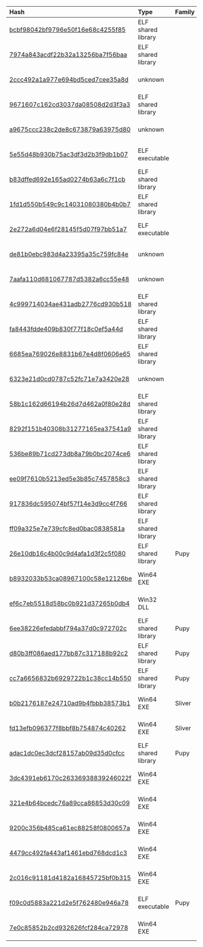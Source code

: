 |Hash|Type|Family|First_Seen|Name|
|:--|:--|:--|:--|:--|
|[bcbf98042bf9796e50f16e68c4255f85](https://www.virustotal.com/gui/file/bcbf98042bf9796e50f16e68c4255f85)|ELF shared library||2023-11-22 13:33:49|smartmond|
|[7974a843acdf22b32a13256ba7f56baa](https://www.virustotal.com/gui/file/7974a843acdf22b32a13256ba7f56baa)|ELF shared library||2023-11-22 10:51:40|systemd-inputd|
|[2ccc492a1a977e694bd5ced7cee35a8d](https://www.virustotal.com/gui/file/2ccc492a1a977e694bd5ced7cee35a8d)|unknown||2023-11-14 14:53:00|containerd|
|[9671607c162cd3037da08508d2d3f3a3](https://www.virustotal.com/gui/file/9671607c162cd3037da08508d2d3f3a3)|ELF shared library||2023-11-14 10:58:17|container|
|[a9675ccc238c2de8c673879a63975d80](https://www.virustotal.com/gui/file/a9675ccc238c2de8c673879a63975d80)|unknown||2023-11-09 13:40:09|pcie.cache|
|[5e55d48b930b75ac3df3d2b3f9db1b07](https://www.virustotal.com/gui/file/5e55d48b930b75ac3df3d2b3f9db1b07)|ELF executable||2023-11-07 12:40:19| |
|[b83dffed692e165ad0274b63a6c7f1cb](https://www.virustotal.com/gui/file/b83dffed692e165ad0274b63a6c7f1cb)|ELF shared library||2023-10-13 11:50:19|dcrond|
|[1fd1d550b549c9c14031080380b4b0b7](https://www.virustotal.com/gui/file/1fd1d550b549c9c14031080380b4b0b7)|ELF shared library||2023-10-09 07:46:14|infected|
|[2e272a6d04e6f28145f5d07f97bb51a7](https://www.virustotal.com/gui/file/2e272a6d04e6f28145f5d07f97bb51a7)|ELF executable||2023-10-02 17:42:40|epel-modular-update.solvx|
|[de81b0ebc983d4a23395a35c759fc84e](https://www.virustotal.com/gui/file/de81b0ebc983d4a23395a35c759fc84e)|unknown||2023-09-25 11:51:16|pcie.cache|
|[7aafa110d681067787d5382a6cc55e48](https://www.virustotal.com/gui/file/7aafa110d681067787d5382a6cc55e48)|unknown||2023-09-25 11:40:24|pcie.cache|
|[4c999714034ae431adb2776cd930b518](https://www.virustotal.com/gui/file/4c999714034ae431adb2776cd930b518)|ELF shared library||2023-09-19 06:19:37|atd|
|[fa8443fdde409b830f77f18c0ef5a44d](https://www.virustotal.com/gui/file/fa8443fdde409b830f77f18c0ef5a44d)|ELF shared library||2023-09-19 06:18:33|atd|
|[6685ea769026e8831b67e4d8f0606e65](https://www.virustotal.com/gui/file/6685ea769026e8831b67e4d8f0606e65)|ELF shared library||2023-09-12 12:18:04|.lib7.so|
|[6323e21d0cd0787c52fc71e7a3420e28](https://www.virustotal.com/gui/file/6323e21d0cd0787c52fc71e7a3420e28)|unknown||2023-09-12 12:16:01|.mem_cache|
|[58b1c162d66194b26d7d462a0f80e28d](https://www.virustotal.com/gui/file/58b1c162d66194b26d7d462a0f80e28d)|ELF shared library||2023-09-12 01:47:24|_bareos.cfg|
|[8292f151b40308b31277165ea37541a9](https://www.virustotal.com/gui/file/8292f151b40308b31277165ea37541a9)|ELF shared library||2023-09-12 01:11:39|_lib7.so|
|[536be89b71cd273db8a79b0bc2074ce6](https://www.virustotal.com/gui/file/536be89b71cd273db8a79b0bc2074ce6)|ELF shared library||2023-08-23 16:51:38|irqballanced|
|[ee09f7610b5213ed5e3b85c7457858c3](https://www.virustotal.com/gui/file/ee09f7610b5213ed5e3b85c7457858c3)|ELF shared library||2023-07-25 12:07:32|atd|
|[917836dc595074bf57f14e3d9cc4f766](https://www.virustotal.com/gui/file/917836dc595074bf57f14e3d9cc4f766)|ELF shared library||2023-04-15 12:09:57|JniAccelCsv.Linux.amd64|
|[ff09a325e7e739cfc8ed0bac0838581a](https://www.virustotal.com/gui/file/ff09a325e7e739cfc8ed0bac0838581a)|ELF shared library||2023-04-14 22:45:42|JniAccelCsv.Linux.amd64|
|[26e10db16c4b00c9d4afa1d3f2c5f080](https://www.virustotal.com/gui/file/26e10db16c4b00c9d4afa1d3f2c5f080)|ELF shared library|Pupy|2024-05-13 13:01:28|systemd-crgoupsd|
|[b8932033b53ca08967100c58e12126be](https://www.virustotal.com/gui/file/b8932033b53ca08967100c58e12126be)|Win64 EXE||2024-03-01 13:38:37|Apache ActiveMQ.exe|
|[ef6c7eb5518d58bc0b921d37265b0db4](https://www.virustotal.com/gui/file/ef6c7eb5518d58bc0b921d37265b0db4)|Win32 DLL||2024-02-26 22:35:01|Example Deep Security Agent.exe|
|[6ee38226efedabbf794a37d0c972702c](https://www.virustotal.com/gui/file/6ee38226efedabbf794a37d0c972702c)|ELF shared library|Pupy|2024-02-20 13:13:12|htop|
|[d80b3ff086aed177bb87c317188b92c2](https://www.virustotal.com/gui/file/d80b3ff086aed177bb87c317188b92c2)|ELF shared library|Pupy|2024-02-15 02:42:16|smartmond|
|[cc7a6656832b6929722b1c38cc14b550](https://www.virustotal.com/gui/file/cc7a6656832b6929722b1c38cc14b550)|ELF shared library|Pupy|2024-02-15 02:37:15|dcrond|
|[b0b2176187e24710ad9b4fbbb38573b1](https://www.virustotal.com/gui/file/b0b2176187e24710ad9b4fbbb38573b1)|Win64 EXE|Sliver|2023-12-27 10:41:06| |
|[fd13efb096377f8bbf8b754874c40262](https://www.virustotal.com/gui/file/fd13efb096377f8bbf8b754874c40262)|Win64 EXE|Sliver|2023-12-27 10:34:06|AzimuthF.exe|
|[adac1dc0ec3dcf28157ab09d35d0cfcc](https://www.virustotal.com/gui/file/adac1dc0ec3dcf28157ab09d35d0cfcc)|ELF shared library|Pupy|2023-12-19 11:04:20|07dfb5b3e666400469fa451cdca5f29a346a5c9036e00c6587ef2b3b43631f10.elf|
|[3dc4391eb6170c26336938839246022f](https://www.virustotal.com/gui/file/3dc4391eb6170c26336938839246022f)|Win64 EXE||2023-09-04 00:51:46|Example Deep Security Agent.exe|
|[321e4b64bcedc76a89cca86853d30c09](https://www.virustotal.com/gui/file/321e4b64bcedc76a89cca86853d30c09)|Win64 EXE||2023-09-04 00:51:41|Example Deep Security Agent.exe|
|[9200c356b485ca61ec88258f0800657a](https://www.virustotal.com/gui/file/9200c356b485ca61ec88258f0800657a)|Win64 EXE||2023-09-01 18:07:28|Example Deep Security Agent.exe|
|[4479cc492fa443af1461ebd768dcd1c3](https://www.virustotal.com/gui/file/4479cc492fa443af1461ebd768dcd1c3)|Win64 EXE||2023-01-09 06:41:25|Microsoft.exe|
|[2c016c91181d4182a16845725bf0b315](https://www.virustotal.com/gui/file/2c016c91181d4182a16845725bf0b315)|Win64 EXE||2022-10-06 16:55:13|MaxPatrol SIEM Agent.exe|
|[f09c0d5883a221d2e5f762480e946a78](https://www.virustotal.com/gui/file/f09c0d5883a221d2e5f762480e946a78)|ELF executable|Pupy|2021-07-27 02:52:49|f09c0d5883a221d2e5f762480e946a78.elf|
|[7e0c85852b2cd932626fcf284ca72978](https://www.virustotal.com/gui/file/7e0c85852b2cd932626fcf284ca72978)|Win64 EXE||2019-11-29 13:39:42|TEST.EXE|
